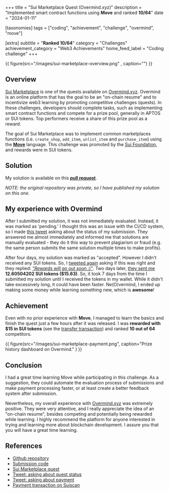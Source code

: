 +++
title = "Sui Marketplace Quest (Overmind.xyz)"
description = "Implemented smart contract functions using **Move** and ranked **10/64**"
date = "2024-01-11"

[taxonomies]
tags = ["coding",  "achievement", "challenge", "overmind", "move"]

[extra]
subtitle = "**Ranked 10/64**"
category = "Challenges"
achievement_category = "Web3 Achievements"
home_feed_label = "Coding challenge"
+++

{{ figure(src="/images/sui-marketplace-overview.png" , caption="") }}

## Overview
[Sui Marketplace](https://overmind.xyz/quests/sui-marketplace) is one of the quests available on [Overmind.xyz](https://overmind.xyz). Overmind is an online platform that has the goal to be an "on-chain resume" and to incentivize web3 learning by promoting competitive challenges (quests). In these challenges, developers should complete tasks, such as implementing smart contract functions and compete for a prize pool, generally in APTOS or SUI tokens. Top performers receive a share of this prize pool as a reward.

The goal of Sui Marketplace was to implement common marketplaces functions (i.e. `create_shop`, `add_item`, `unlist_item` and `purchase_item`) using the **[Move](https://move-language.github.io/move/)** language. This challenge was promoted by the [Sui Foundation](https://sui.io), and rewards were in SUI tokens.

## Solution
My solution is available on this **[pull request](https://github.com/vesla0x1/sui-marketplace/pull/1/files)**.

*NOTE: the original repository was private, so I have published my solution on this one*.

## My experience with Overmind
After I submitted my solution, it was not immediately evaluated. Instead, it was marked as 'pending.' I thought this was an issue with the CI/CD system, so I made [this tweet](https://twitter.com/vesla0xfa/status/1745911675012706751) asking about the status of my submission. They answered me almost immediately and informed me that solutions are manually evaluated - they do it this way to prevent plagiarism or fraud (e.g. the same person submits the same solution multiple times to make profits).

After four days, my solution was marked as "accepted". However I didn't received any SUI tokens. So, I [tweeted again](https://twitter.com/vesla0xfa/status/1747304274088865964) asking if this was right and they replied: _["Rewards will go out soon :)"](https://twitter.com/Adam_Tehc/status/1747304441609396442)_. Two days later, [they sent me](https://suiscan.xyz/mainnet/tx/F2nsk4bJiYC5N8Gq6oWzB1R9htp6suSjTYm32B6YnwmC) **12.60504202 SUI tokens ($15.63)**. So, it took 7 days from the time I submitted my solution until I received the tokens in my wallet. While it didn't take excessively long, it could have been faster. Ne(O)vermind, I ended up making some money while learning something new, which is **awesome**!

## Achievement
Even with no prior experience with **Move**, I managed to learn the basics and finish the quest just a few hours after it was released. I was **rewarded with $15 in SUI tokens** (see the [transfer transaction](https://suiscan.xyz/mainnet/tx/F2nsk4bJiYC5N8Gq6oWzB1R9htp6suSjTYm32B6YnwmC)) and ranked **10 out of 64** competitors.


{{ figure(src="/images/sui-marketplace-payment.png", caption="Prize history dashboard on Overmind." ) }}


## Conclusion
I had a great time learning Move while participating in this challenge. As a suggestion, they could automate the evaluation process of submissions and make payment processing faster, or at least create a better feedback system after submission.

Nevertheless, my overall experience with [Overmind.xyz](https://overmind.xyz) was extremely positive. They were very attentive, and I really appreciate the idea of an "on-chain resume", besides competing and potentially being rewarded while learning. I highly recommend the platform for anyone interested in trying and learning more about blockchain development. I assure you that you will have a great time learning.

## References
- [Github repository](https://github.com/vesla0x1/sui-marketplace/)
- [Submission code](https://github.com/vesla0x1/sui-marketplace/pull/1/files)
- [Sui Marketplace quest](https://overmind.xyz/quests/sui-marketplace)
- [Tweet: asking about quest status](https://twitter.com/vesla0xfa/status/1745911675012706751)
- [Tweet: asking about payment](https://twitter.com/vesla0xfa/status/1747304274088865964)
- [Payment transaction on Suiscan](https://suiscan.xyz/mainnet/tx/F2nsk4bJiYC5N8Gq6oWzB1R9htp6suSjTYm32B6YnwmC)